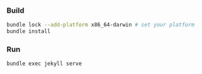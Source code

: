 ### Build

```sh
bundle lock --add-platform x86_64-darwin # set your platform
bundle install
```

### Run

```sh
bundle exec jekyll serve
```